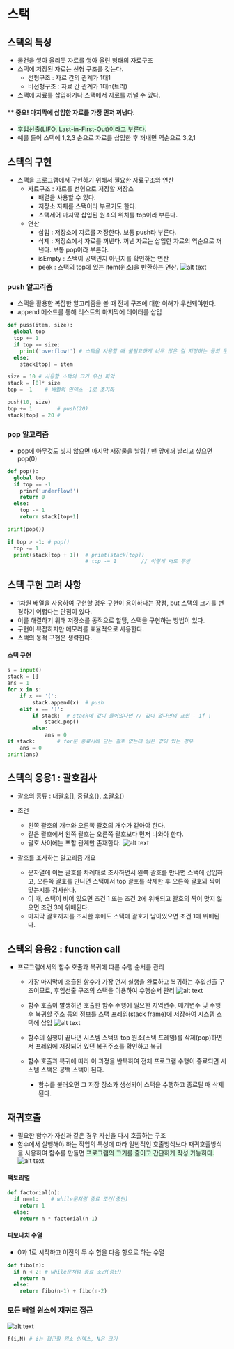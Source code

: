 # 스택
## 스택의 특성
- 물건을 쌓아 올리듯 자료를 쌓아 올린 형태의 자료구조
- 스택에 저장된 자료는 선형 구조를 갖는다.
  - 선형구조 : 자료 간의 관계가 1대1
  - 비선형구조 : 자료 간 관계가 1대n(트리)
- 스택에 자료를 삽입하거나 스택에서 자료를 꺼낼 수 있다.

#### ** 중요! 마지막에 삽입한 자료를 가장 먼저 꺼낸다.
  - <span style='background-color: #dcffe4'>후입선출(LIFO, Last-in-First-Out)이라고 부른다.</span>
  - 예를 들어 스택에 1,2,3 순으로 자료를 삽입한 후 꺼내면 역순으로 3,2,1

## 스택의 구현
- 스택을 프로그램에서 구현하기 위해서 필요한 자료구조와 연산
  - 자료구조 : 자료를 선형으로 저장할 저장소
    - 배열을 사용할 수 있다.
    - 저장소 자체를 스택이라 부르기도 한다.
    - 스택세어 마지막 삽입된 원소의 위치를 top이라 부른다.
  - 연산
    - 삽입 : 저장소에 자료를 저장한다. 보통 push라 부른다.
    - 삭제 : 저장소에서 자료를 꺼낸다. 꺼낸 자료는 삽입한 자료의 역순으로 꺼낸다. 보통 pop이라 부른다.
    - isEmpty : 스택이 공백인지 아닌지를 확인하는 연산
    - peek : 스택의 top에 있는 item(원소)을 반환하는 연산.
    ![alt text](image-6.png)


### push 알고리즘
- 스택을 활용한 복잡한 알고리즘을 볼 때 전체 구조에 대한 이해가 우선돼야한다.
- append 메소드를 통해 리스트의 마지막에 데이터를 삽입
```python
def puss(item, size):
  global top
  top += 1
  if top == size:
    print('overflow!') # 스택을 사용할 때 불필요하게 너무 많은 걸 저장하는 등의 문제가 발생할 경우_ 스택이 모자라다 - 디버깅 목적
  else:
    stack[top] = item

size = 10 # 사용할 스택의 크기 우선 파악
stack = [0]* size 
top = -1    # 배열의 인덱스 -1로 초기화

push(10, size)
top += 1        # push(20)
stack[top] = 20 # 
```

### pop 알고리즘
- pop에 아무것도 넣지 않으면 마지막 저장물을 날림 / 맨 앞에꺼 날리고 싶으면 pop(0)

```python
def pop():
  global top
  if top == -1
    prinr('underflow!')
    return 0
  else:
    top -= 1
    return stack[top+1]

print(pop())

if top > -1: # pop()
  top -= 1
  print(stack[top + 1])  # print(stack[top])
                         # top -= 1        // 이렇게 써도 무방
```
## 스택 구현 고려 사항
- 1차원 배열을 사용하여 구현할 경우 구현이 용이하다는 장점, but 스택의 크기를 변경하기 어렵다는 단점이 있다.
- 이를 해결하기 위해 저장소를 동적으로 할당, 스택을 구현하는 방법이 있다.
- 구현이 복잡하지만 메모리를 효율적으로 사용한다.
- 스택의 동적 구현은 생략한다.

#### 스택 구현
```python
s = input()
stack = []
ans = 1
for x in s:
    if x == '(':
        stack.append(x)  # push
    elif x == ')':
        if stack:  # stack에 값이 들어있다면 // 값이 없다면의 표현 - if :
            stack.pop()
        else:
            ans = 0
if stack:       # for문 종료시에 닫는 괄호 없는데 남은 값이 있는 경우
    ans = 0 
print(ans)
```
## 스택의 응용1 : 괄호검사
- 괄호의 종류 : 대괄호[], 중괄호{}, 소괄호()
- 조건
  - 왼쪽 괄호의 개수와 오른쪽 괄호의 개수가 같아야 한다.
  - 같은 괄호에서 왼쪽 괄호는 오른쪽 괄호보다 먼저 나와야 한다.
  - 괄호 사이에는 포함 관계만 존재한다.
![alt text](image-7.png)

- 괄호를 조사하는 알고리즘 개요
  - 문자열에 이는 괄호를 차례대로 조사하면서 왼쪽 괄호를 만나면 스택에 삽입하고, 오른쪽 괄호를 만나면 스택에서 top 괄호를 삭제한 후 오른쪽 괄호와 짝이 맞는지를 검사한다.
  - 이 때, 스택이 비어 있으면 조건 1 또는 조건 2에 위배되고 괄호의 짝이 맞지 않으면 조건 3에 위배된다.
  - 마지막 괄호까지를 조사한 후에도 스택에 괄호가 남아있으면 조건 1에 위배된다.

## 스택의 응용2 : function call
- 프로그램에서의 함수 호출과 복귀에 따른 수행 순서를 관리
  - 가장 마지막에 호출된 함수가 가장 먼저 실행을 완료하고 복귀하는 후입선출 구조이므로, 후입선출 구조의 스택을 이용하여 수행순서 관리
![alt text](image-8.png)

  - 함수 호출이 발생하면 호출한 함수 수행에 필요한 지역변수, 매개변수 및 수행 후 복귀할 주소 등의 정보를 스택 프레임(stack frame)에 저장하여 시스템 스택에 삽입
![alt text](image-9.png)

  - 함수의 실행이 끝나면 시스템 스택의 top 원소(스택 프레임)를 삭제(pop)하면서 프레임에 저장되어 있던 복귀주소를 확인하고 복귀
  - 함수 호출과 복귀에 따라 이 과정을 반복하여 전체 프로그램 수행이 종료되면 시스템 스택은 공백 스택이 된다.
    - 함수를 불러오면 그 저장 장소가 생성되어 스택을 수행하고 종료될 때 삭제된다.

## 재귀호출
- 필요한 함수가 자신과 같은 경우 자신을 다시 호출하는 구조
- 함수에서 실행해야 하는 작업의 특성에 따라 일반적인 호출방식보다 재귀호출방식을 사용하여 함수를 만들면 <span style='background-color: #dcffe4'>프로그램의 크기를 줄이고 간단하게 작성 가능하다.</span>
![alt text](image-10.png)

#### 팩토리얼
```python
def factorial(n):
  if n==1:    # while문처럼 종료 조건(중단)
    return 1
  else:
    return n * factorial(n-1)
```

#### 피보나치 수열
- 0과 1로 시작하고 이전의 두 수 합을 다음 항으로 하는 수열
```python
def fibo(n):
  if n < 2: # while문처럼 종료 조건(중단)
    return n
  else:
    return fibo(n-1) + fibo(n-2)
```

### 모든 배열 원소에 재귀로 접근
![alt text](image-11.png)

```python
f(i,N) # i는 접근할 원소 인덱스, N은 크기
```